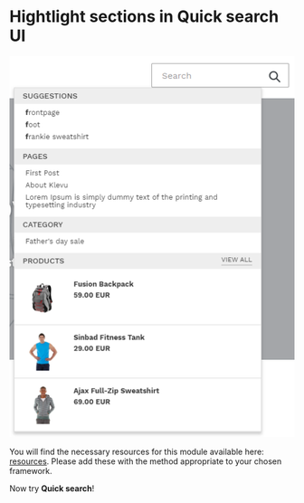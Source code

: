 # Hightlight sections in Quick search UI

![highlight-sections](/modules/quick-search-styles/highlight-headings/images/image001.png)

You will find the necessary resources for this module available here:
[resources](/modules/quick-search-styles/highlight-headings/resources). Please add these with the
method appropriate to your chosen framework.

Now try **Quick search**!